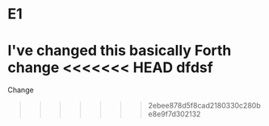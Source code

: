 # E1
I've changed this basically
Forth change
<<<<<<< HEAD
dfdsf
=======
Change
>>>>>>> 2ebee878d5f8cad2180330c280be8e9f7d302132
